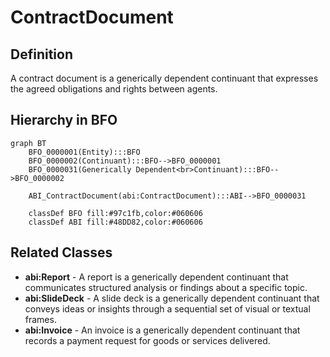 # ContractDocument

## Definition
A contract document is a generically dependent continuant that expresses the agreed obligations and rights between agents.

## Hierarchy in BFO
```mermaid
graph BT
    BFO_0000001(Entity):::BFO
    BFO_0000002(Continuant):::BFO-->BFO_0000001
    BFO_0000031(Generically Dependent<br>Continuant):::BFO-->BFO_0000002
    
    ABI_ContractDocument(abi:ContractDocument):::ABI-->BFO_0000031
    
    classDef BFO fill:#97c1fb,color:#060606
    classDef ABI fill:#48DD82,color:#060606
```

## Related Classes
- **abi:Report** - A report is a generically dependent continuant that communicates structured analysis or findings about a specific topic.
- **abi:SlideDeck** - A slide deck is a generically dependent continuant that conveys ideas or insights through a sequential set of visual or textual frames.
- **abi:Invoice** - An invoice is a generically dependent continuant that records a payment request for goods or services delivered.
